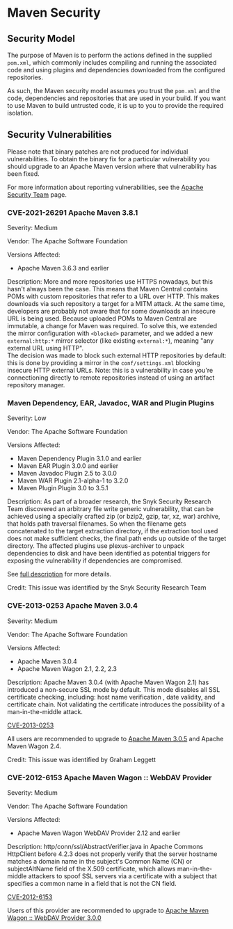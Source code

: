 # Maven Security
<!--
Licensed to the Apache Software Foundation (ASF) under one
or more contributor license agreements.  See the NOTICE file
distributed with this work for additional information
regarding copyright ownership.  The ASF licenses this file
to you under the Apache License, Version 2.0 (the
"License"); you may not use this file except in compliance
with the License.  You may obtain a copy of the License at

    http://www.apache.org/licenses/LICENSE-2.0

Unless required by applicable law or agreed to in writing,
software distributed under the License is distributed on an
"AS IS" BASIS, WITHOUT WARRANTIES OR CONDITIONS OF ANY
KIND, either express or implied.  See the License for the
specific language governing permissions and limitations
under the License.
-->
## Security Model

The purpose of Maven is to perform the actions defined in the supplied
`pom.xml`, which commonly includes compiling and running the associated
code and using plugins and dependencies downloaded from the configured
repositories.

As such, the Maven security model assumes you trust the `pom.xml` and
the code, dependencies and repositories that are used in your build.
If you want to use Maven to build untrusted code, it is up to you to
provide the required isolation.

## Security Vulnerabilities

Please note that binary patches are not produced for individual
vulnerabilities. To obtain the binary fix for a particular vulnerability
you should upgrade to an Apache Maven version where that vulnerability
has been fixed.

For more information about reporting vulnerabilities, see the [Apache
Security Team](https://www.apache.org/security/) page.

### CVE-2021-26291 Apache Maven 3.8.1

Severity: Medium

Vendor: The Apache Software Foundation

Versions Affected:

- Apache Maven 3.6.3 and earlier

Description: More and more repositories use HTTPS nowadays, but this hasn't always been the case. This means that Maven Central contains POMs with custom repositories that refer to a URL over HTTP.
This makes downloads via such repository a target for a MITM attack. 
At the same time, developers are probably not aware that for some downloads an insecure URL is being used. 
Because uploaded POMs to Maven Central are immutable, a change for Maven was required.
To solve this, we extended the mirror configuration with `<blocked>` parameter,
and we added a new `external:http:*` mirror selector (like existing `external:*`), meaning "any external URL using HTTP".\
The decision was made to block such external HTTP repositories by default: this is done by providing a mirror in the `conf/settings.xml` blocking insecure HTTP external URLs.
Note: this is a vulnerability in case you're connectioning directly to remote repositories instead of using an artifact repository manager.

### Maven Dependency, EAR, Javadoc, WAR and Plugin Plugins

Severity: Low

Vendor: The Apache Software Foundation

Versions Affected:

- Maven Dependency Plugin 3.1.0 and earlier
- Maven EAR Plugin 3.0.0 and earlier
- Maven Javadoc Plugin 2.5 to 3.0.0
- Maven WAR Plugin 2.1-alpha-1 to 3.2.0
- Maven Plugin Plugin 3.0 to 3.5.1

Description: As part of a broader research, the Snyk Security Research Team discovered
an arbitrary file write generic vulnerability, that can be achieved using a 
specially crafted zip (or bzip2, gzip, tar, xz, war) archive, that holds 
path traversal filenames. So when the filename gets concatenated to the 
target extraction directory, if the extraction tool used does not make 
sufficient checks, the final path ends up outside of the target directory.
The affected plugins use plexus-archiver to unpack dependencies to disk
and have been identified as potential triggers for exposing the vulnerability
if dependencies are compromised.

See [full description](./security-plexus-archiver.html) for more details.

Credit: This issue was identified by the Snyk Security Research Team

### CVE-2013-0253 Apache Maven 3.0.4

Severity: Medium

Vendor: The Apache Software Foundation

Versions Affected:

-   Apache Maven 3.0.4
-   Apache Maven Wagon 2.1, 2.2, 2.3

Description: Apache Maven 3.0.4 (with Apache Maven Wagon 2.1) has
introduced a non-secure SSL mode by default. This mode disables all SSL
certificate checking, including: host name verification , date validity,
and certificate chain. Not validating the certificate introduces the
possibility of a man-in-the-middle attack.

[CVE-2013-0253](https://cve.mitre.org/cgi-bin/cvename.cgi?name=CVE-2013-0253)

All users are recommended to upgrade to [Apache Maven
3.0.5](./download.cgi) and Apache Maven Wagon 2.4.

Credit: This issue was identified by Graham Leggett

### CVE-2012-6153 Apache Maven Wagon :: WebDAV Provider

Severity: Medium

Vendor: The Apache Software Foundation

Versions Affected:

-   Apache Maven Wagon WebDAV Provider 2.12 and earlier

Description: http/conn/ssl/AbstractVerifier.java in Apache Commons HttpClient 
before 4.2.3 does not properly verify that the server hostname matches a 
domain name in the subject's Common Name (CN) or subjectAltName field of the 
X.509 certificate, which allows man-in-the-middle attackers to spoof SSL 
servers via a certificate with a subject that specifies a common name in a 
field that is not the CN field.

[CVE-2012-6153](https://cve.mitre.org/cgi-bin/cvename.cgi?name=CVE-2012-6153)

Users of this provider are recommended to upgrade to [Apache Maven Wagon :: 
WebDAV Provider 3.0.0](./download.cgi)
